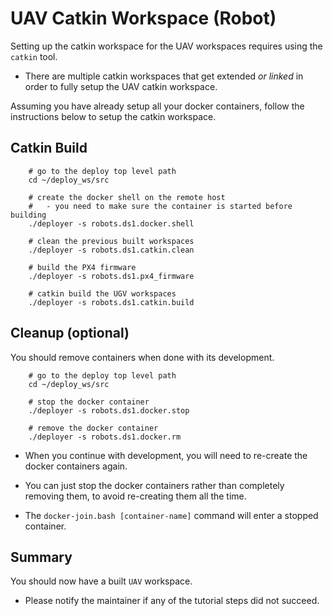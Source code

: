 # UAV Catkin Workspace (Robot)

Setting up the catkin workspace for the UAV workspaces requires using the `catkin` tool.

- There are multiple catkin workspaces that get extended *or linked* in order to fully setup the UAV catkin workspace.

Assuming you have already setup all your docker containers, follow the instructions below to setup the catkin workspace.

## Catkin Build

        # go to the deploy top level path
        cd ~/deploy_ws/src

        # create the docker shell on the remote host
        #   - you need to make sure the container is started before building
        ./deployer -s robots.ds1.docker.shell

        # clean the previous built workspaces
        ./deployer -s robots.ds1.catkin.clean

        # build the PX4 firmware
        ./deployer -s robots.ds1.px4_firmware

        # catkin build the UGV workspaces
        ./deployer -s robots.ds1.catkin.build

## Cleanup (optional)

You should remove containers when done with its development.

        # go to the deploy top level path
        cd ~/deploy_ws/src

        # stop the docker container
        ./deployer -s robots.ds1.docker.stop

        # remove the docker container
        ./deployer -s robots.ds1.docker.rm

- When you continue with development, you will need to re-create the docker containers again.

- You can just stop the docker containers rather than completely removing them, to avoid re-creating them all the time.

- The `docker-join.bash [container-name]` command will enter a stopped container.

## Summary

You should now have a built `UAV` workspace.

- Please notify the maintainer if any of the tutorial steps did not succeed.

